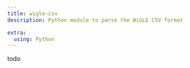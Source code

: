 ```yaml
---
title: wigle-csv
description: Python module to parse the WiGLE CSV format

extra:
  using: Python
---
```


todo
